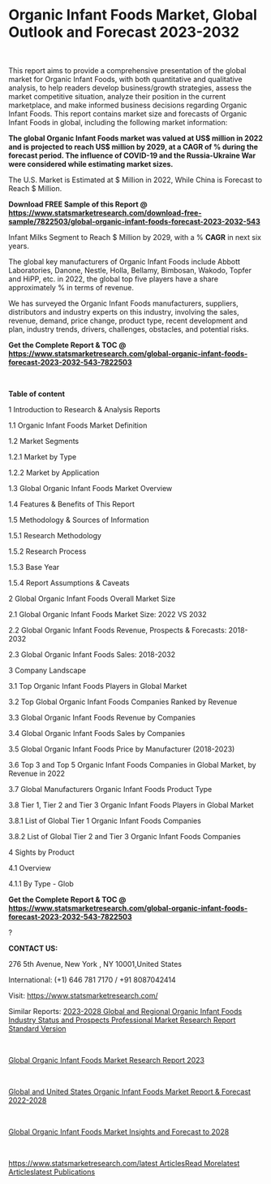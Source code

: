 <h1>Organic Infant Foods Market, Global Outlook and Forecast 2023-2032</h1><br/><p>This report aims to provide a comprehensive presentation of the global market for Organic Infant Foods, with both quantitative and qualitative analysis, to help readers develop business/growth strategies, assess the market competitive situation, analyze their position in the current marketplace, and make informed business decisions regarding Organic Infant Foods. This report contains market size and forecasts of Organic Infant Foods in global, including the following market information:</p>
 
 
 
 <p><strong>The global Organic Infant Foods market was valued at US$ million in 2022 and is projected to reach US$ million by 2029, at a <strong>CAGR</strong> of % during the forecast period. The influence of COVID-19 and the Russia-Ukraine War were considered while estimating market sizes.</strong></p>
 
 
 
 <p>The U.S. Market is Estimated at $ Million in 2022, While China is Forecast to Reach $ Million.</p>
 
 
 
 <p><strong>Download FREE Sample of this Report @ <a href="https://www.statsmarketresearch.com/download-free-sample/7822503/global-organic-infant-foods-forecast-2023-2032-543">https://www.statsmarketresearch.com/download-free-sample/7822503/global-organic-infant-foods-forecast-2023-2032-543</a></strong></p>
 
 
 
 <p>Infant Milks Segment to Reach $ Million by 2029, with a % <strong>CAGR</strong> in next six years.</p>
 
 
 
 <p>The global key manufacturers of Organic Infant Foods include Abbott Laboratories, Danone, Nestle, Holla, Bellamy, Bimbosan, Wakodo, Topfer and HiPP, etc. in 2022, the global top five players have a share approximately % in terms of revenue.</p>
 
 
 
 <p>We has surveyed the Organic Infant Foods manufacturers, suppliers, distributors and industry experts on this industry, involving the sales, revenue, demand, price change, product type, recent development and plan, industry trends, drivers, challenges, obstacles, and potential risks.</p>
 
 
 
 <div><b>Get the Complete Report & TOC @ <a href="https://www.statsmarketresearch.com/global-organic-infant-foods-forecast-2023-2032-543-7822503">https://www.statsmarketresearch.com/global-organic-infant-foods-forecast-2023-2032-543-7822503</a></b></div>
 
 
 
 <p><br />
 
 <b>Table of content</b></p>
 
 
 
 <p>1 Introduction to Research & Analysis Reports<br />
 
 1.1 Organic Infant Foods Market Definition<br />
 
 1.2 Market Segments<br />
 
 1.2.1 Market by Type<br />
 
 1.2.2 Market by Application<br />
 
 1.3 Global Organic Infant Foods Market Overview<br />
 
 1.4 Features & Benefits of This Report<br />
 
 1.5 Methodology & Sources of Information<br />
 
 1.5.1 Research Methodology<br />
 
 1.5.2 Research Process<br />
 
 1.5.3 Base Year<br />
 
 1.5.4 Report Assumptions & Caveats<br />
 
 2 Global Organic Infant Foods Overall Market Size<br />
 
 2.1 Global Organic Infant Foods Market Size: 2022 VS 2032<br />
 
 2.2 Global Organic Infant Foods Revenue, Prospects & Forecasts: 2018-2032<br />
 
 2.3 Global Organic Infant Foods Sales: 2018-2032<br />
 
 3 Company Landscape<br />
 
 3.1 Top Organic Infant Foods Players in Global Market<br />
 
 3.2 Top Global Organic Infant Foods Companies Ranked by Revenue<br />
 
 3.3 Global Organic Infant Foods Revenue by Companies<br />
 
 3.4 Global Organic Infant Foods Sales by Companies<br />
 
 3.5 Global Organic Infant Foods Price by Manufacturer (2018-2023)<br />
 
 3.6 Top 3 and Top 5 Organic Infant Foods Companies in Global Market, by Revenue in 2022<br />
 
 3.7 Global Manufacturers Organic Infant Foods Product Type<br />
 
 3.8 Tier 1, Tier 2 and Tier 3 Organic Infant Foods Players in Global Market<br />
 
 3.8.1 List of Global Tier 1 Organic Infant Foods Companies<br />
 
 3.8.2 List of Global Tier 2 and Tier 3 Organic Infant Foods Companies<br />
 
 4 Sights by Product<br />
 
 4.1 Overview<br />
 
 4.1.1 By Type - Glob</p>
 
 
 
 <div><b>Get the Complete Report & TOC @ <a href="https://www.statsmarketresearch.com/global-organic-infant-foods-forecast-2023-2032-543-7822503">https://www.statsmarketresearch.com/global-organic-infant-foods-forecast-2023-2032-543-7822503</a></b></div>
 
 
 
 <p>? </p>
 
 
 
 <p><b>CONTACT US:</b><br />
 
 276 5th Avenue, New York , NY 10001,United States<br />
 
 International: (+1) 646 781 7170 / +91 8087042414<br />
 
 Visit: <a href="https://www.statsmarketresearch.com/">https://www.statsmarketresearch.com/</a><br />
 
 Similar Reports: <a href="https://www.statsmarketresearch.com/global-organic-infant-foods-forecast-2023-2032-543-7822503">2023-2028 Global and Regional Organic Infant Foods Industry Status and Prospects Professional Market Research Report Standard Version</a><br />
 
 <br />
 
 <a href="https://www.statsmarketresearch.com/global-organic-infant-foods-forecast-2023-2032-543-7822503">Global Organic Infant Foods Market Research Report 2023</a><br />
 
 <br />
 
 <a href="https://www.statsmarketresearch.com/global-organic-infant-foods-forecast-2023-2032-543-7822503">Global and United States Organic Infant Foods Market Report & Forecast 2022-2028</a><br />
 
 <br />
 
 <a href="https://www.statsmarketresearch.com/global-organic-infant-foods-forecast-2023-2032-543-7822503">Global Organic Infant Foods Market Insights and Forecast to 2028</a><br />
 
 <br />
 
 <a href="https://gyeongbokgung.com">https://www.statsmarketresearch.com/</a><a href="https://hallyeomaritime.com">latest Articles</a><a href="https://jingwansa.com">Read More</a><a href="https://nguoiviet.jp/">latest Articles</a><a href="https://www.intelmarketresearch.com/">latest Publications</a></p>